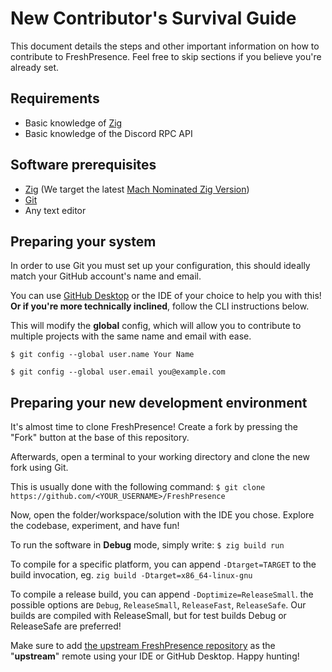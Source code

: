 # New Contributor's Survival Guide

This document details the steps and other important information on how to contribute to FreshPresence. Feel free to skip sections if you believe you're already set.

## Requirements

- Basic knowledge of [Zig](https://ziglang.org/)
- Basic knowledge of the Discord RPC API

## Software prerequisites

- [Zig](https://ziglang.org) (We target the latest [Mach Nominated Zig Version](https://machengine.org/about/nominated-zig))
- [Git](https://git-scm.com)
- Any text editor

## Preparing your system

In order to use Git you must set up your configuration, this should ideally match your GitHub account's name and email.

You can use [GitHub Desktop](https://desktop.github.com) or the IDE of your choice to help you with this! **Or if you're more technically inclined**, follow the CLI instructions below.

This will modify the **global** config, which will allow you to contribute to multiple projects with the same name and email with ease.

`$ git config --global user.name Your Name`

`$ git config --global user.email you@example.com`

## Preparing your new development environment

It's almost time to clone FreshPresence! Create a fork by pressing the "Fork" button at the base of this repository.

Afterwards, open a terminal to your working directory and clone the new fork using Git.

This is usually done with the following command:
`$ git clone https://github.com/<YOUR_USERNAME>/FreshPresence`

Now, open the folder/workspace/solution with the IDE you chose. Explore the codebase, experiment, and have fun!

To run the software in **Debug** mode, simply write:
`$ zig build run`

To compile for a specific platform, you can append `-Dtarget=TARGET` to the build invocation, eg. `zig build -Dtarget=x86_64-linux-gnu`

To compile a release build, you can append `-Doptimize=ReleaseSmall`. the possible options are `Debug`, `ReleaseSmall`, `ReleaseFast`, `ReleaseSafe`. Our builds are compiled with ReleaseSmall, but for test builds Debug or ReleaseSafe are preferred!

Make sure to add [the upstream FreshPresence repository](https://github.com/LittleBigRefresh/FreshPresence) as the "**upstream**" remote using your IDE or GitHub Desktop. Happy hunting!

